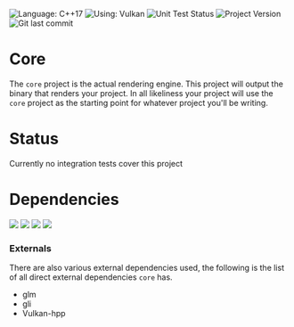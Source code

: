 ﻿![Language: C++17](https://img.shields.io/badge/language-c%2B%2B17-blue.svg?longCache=true&style=for-the-badge) ![Using: Vulkan](https://img.shields.io/badge/using-vulkan%201.1-red.svg?longCache=true&style=for-the-badge) ![Unit Test Status](https://img.shields.io/badge/status-passed%20all%20tests-green.svg?longCache=true&style=for-the-badge) ![Project Version](https://img.shields.io/badge/version-0.1.0-lightgrey.svg?longCache=true&style=for-the-badge) ![Git last commit](https://img.shields.io/github/last-commit/JessyDL/Paradigm.svg?style=for-the-badge)
# Core
The `core` project is the actual rendering engine. This project will output the binary that renders your project. In all likeliness your project will use the `core` project as the starting point for whatever project you'll be writing.

# Status
Currently no integration tests cover this project
# Dependencies
 ![](https://img.shields.io/badge/common-passed%20all%20tests-green.svg?longCache=true&style=flat-square)
![](https://img.shields.io/badge/format-passed%20all%20tests-green.svg?longCache=true&style=flat-square)
![](https://img.shields.io/badge/utility-passed%20all%20tests-green.svg?longCache=true&style=flat-square)
![](https://img.shields.io/badge/meta-passed%20all%20tests-green.svg?longCache=true&style=flat-square)

### Externals
There are also various external dependencies used, the following is the list of all direct external dependencies `core` has.
- glm
- gli
- Vulkan-hpp


